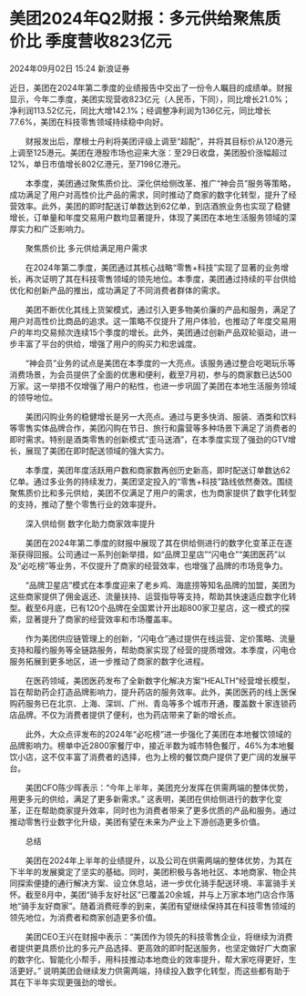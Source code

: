 # 美团2024年Q2财报：多元供给聚焦质价比 季度营收823亿元

2024年09月02日 15:24 新浪证券

近日，美团在2024年第二季度的业绩报告中交出了一份令人瞩目的成绩单。财报显示，今年二季度，美团实现营收823亿元（人民币，下同），同比增长21.0%；净利润113.52亿元，同比大增142.1%；经调整净利润为136亿元，同比增长77.6%，美团在科技零售领域持续稳中向好。

　　财报发出后，摩根士丹利将美团评级上调至“超配”，并将其目标价从120港元上调至125港元。美团在港股市场也迎来大涨：至29日收盘，美团股价涨幅超过12%，单日市值增长802亿港元，至7198亿港元。

　　本季度，美团通过聚焦质价比、深化供给侧改革、推广“神会员”服务等策略，成功满足了用户对高性价比产品的需求，同时推动了商家的数字化转型，提升了经营效率。此外，美团的即时配送订单数达到62亿单，到店酒旅业务也实现了稳健增长，订单量和年度交易用户数均显著提升，体现了美团在本地生活服务领域的深厚实力和广泛影响力。

　　聚焦质价比 多元供给满足用户需求

　　在2024年第二季度，美团通过其核心战略“零售+科技”实现了显著的业务增长，再次证明了其在科技零售领域的领先地位。本季度，美团通过持续的平台供给优化和创新产品的推出，成功满足了不同消费者群体的需求。

　　美团不断优化其线上货架模式，通过引入更多物美价廉的产品和服务，满足了用户对高性价比商品的追求。这一策略不仅提升了用户体验，也推动了年度交易用户的年均交易频次连续15个季度的增长。此外，美团通过创新产品双轮驱动，进一步丰富了平台的供给，增强了用户的购买力和忠诚度。

　　“神会员”业务的试点是美团在本季度的一大亮点。该服务通过整合吃喝玩乐等消费场景，为会员提供了全面的优惠和便利，截至7月初，参与的商家数已达500万家。这一举措不仅增强了用户的粘性，也进一步巩固了美团在本地生活服务领域的领导地位。

　　美团闪购业务的稳健增长是另一大亮点。通过与更多快消、服装、酒类和饮料等零售实体品牌合作，美团闪购在节日、旅行和露营等多种场景下满足了消费者的即时需求。特别是酒类零售的创新模式“歪马送酒”，在本季度实现了强劲的GTV增长，展现了美团在即时配送领域的强大实力。

　　本季度，美团年度活跃用户数和商家数再创历史新高，即时配送订单数达62亿单。通过多业务的持续发力，美团坚定投入的“零售+科技”路线依然奏效。围绕聚焦质价比和多元供给，美团不仅满足了用户的需求，也为商家提供了数字化转型的支持，推动了整个零售行业的效率提升。

　　深入供给侧 数字化助力商家效率提升

　　美团在2024年第二季度的财报中展现了其在供给侧进行的数字化变革正在逐渐获得回报。公司通过一系列创新举措，如“品牌卫星店”“闪电仓”“美团医药”以及“必吃榜”等业务，不仅提升了商家的经营效率，也增强了品牌的市场竞争力。

　　“品牌卫星店”模式在本季度迎来了老乡鸡、海底捞等知名品牌的加盟，美团为这些商家提供了佣金返还、流量扶持、运营指导等支持，帮助其快速适应数字化转型。截至6月底，已有120个品牌在全国累计开出超800家卫星店，这一模式的探索，显著提升了商家的经营效率和市场覆盖率。

　　作为美团供应链管理上的创新，“闪电仓”通过提供在线运营、定价策略、流量支持和履约服务等全链路服务，帮助商家实现了经营的提质增效。本季度，闪电仓服务拓展到更多地区，进一步推动了商家的数字化进程。

　　在医药领域，美团医药发布了全新数字化解决方案“HEALTH”经营增长模型，旨在帮助药企打造品牌影响力，提升药店的服务效率。此外，美团医药的线上医保购药服务已在北京、上海、深圳、广州、青岛等多个城市开通，覆盖数十家连锁药店品牌。不仅为消费者提供了便利，也为药店带来了新的增长点。

　　此外，大众点评发布的2024年“必吃榜”进一步强化了美团在本地餐饮领域的品牌影响力。榜单中近2800家餐厅中，接近半数为城市特色餐厅，46%为本地餐饮小店，这不仅丰富了消费者的选择，也为上榜的餐饮商户提供了更广阔的发展平台。

　　美团CFO陈少晖表示：“今年上半年，美团充分发挥在供需两端的整体优势，用更多元的供给，满足了更多新需求。” 这表明，美团在供给侧进行的数字化变革，正在帮助商家提升效率，同时也为消费者带来了更多优质的产品和服务。通过推动零售行业数字化升级，美团有望在未来为产业上下游创造更多价值。

　　总结

　　美团在2024年上半年的业绩提升，以及公司在供需两端的整体优势，为其在下半年的发展奠定了坚实的基础。同时，美团积极与各地社区、本地商家、物企共同探索便捷的通行解决方案、设立休息站，进一步优化骑手配送环境、丰富骑手关怀。截至8月中，美团“骑手友好社区”已覆盖20余城，并与上万家本地门店合作落地“骑手友好商家”。随着消费旺季的到来，美团有望继续保持其在科技零售领域的领先地位，为消费者和商家创造更多价值。

　　美团CEO王兴在财报中表示：“美团作为领先的科技零售企业，将继续为消费者提供更具质价比的多元产品选择、更高效的即时配送服务，也坚定做好广大商家的数字化、智能化小帮手，用科技推动本地商业的效率提升，帮大家吃得更好，生活更好。” 说明美团会继续发力供需两端，持续投入数字化转型，而这些都有助于其在下半年实现更强劲的增长。